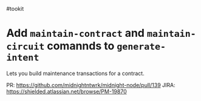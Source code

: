 #tookit
# Add `maintain-contract` and `maintain-circuit` comannds to `generate-intent`

Lets you build maintenance transactions for a contract.

PR: https://github.com/midnightntwrk/midnight-node/pull/139
JIRA: https://shielded.atlassian.net/browse/PM-19870